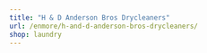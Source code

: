```yaml
---
title: "H & D Anderson Bros Drycleaners"
url: /enmore/h-and-d-anderson-bros-drycleaners/
shop: laundry
---
```

